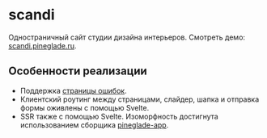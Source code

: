 # scandi

Одностраничный сайт студии дизайна интерьеров.
Смотреть демо: [scandi.pineglade.ru](https://scandi.pineglade.ru/).


## Особенности реализации

* Поддержка [страницы ошибок](https://scandi.pineglade.ru/404.html).
* Клиентский роутинг между страницами, слайдер, шапка и отправка формы оживлены с помощью Svelte.
* SSR также с помощью Svelte. Изоморфность достигнута использованием сборщика [pineglade-app](https://www.npmjs.com/package/pineglade-app).
